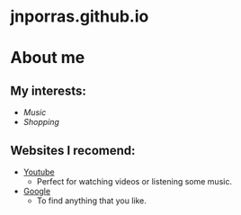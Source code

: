 # jnporras.github.io
# About me
## My interests:
 * _Music_
 * _Shopping_
## Websites I recomend:
* [Youtube](https://www.youtube.com/)
  * Perfect for watching videos or listening some music.
* [Google](https://www.google.com/)
  * To find anything that you like.
